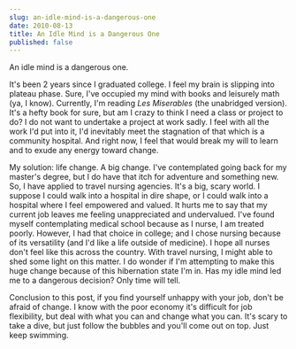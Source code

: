 ```yaml
---
slug: an-idle-mind-is-a-dangerous-one
date: 2010-08-13
title: An Idle Mind is a Dangerous One
published: false
---
```

An idle mind is a dangerous one.

It's been 2 years since I graduated college. I feel my brain is slipping into plateau phase. Sure, I've occupied my mind with books and leisurely math (ya, I know). Currently, I'm reading <em>Les Miserables</em> (the unabridged version). It's a hefty book for sure, but am I crazy to think I need a class or project to do? I do not want to undertake a project at work sadly. I feel with all the work I'd put into it, I'd inevitably meet the stagnation of that which is a community hospital. And right now, I feel that would break my will to learn and to exude any energy toward change.

My solution: life change. A big change. I've contemplated going back for my master's degree, but I do have that itch for adventure and something new. So, I have applied to travel nursing agencies. It's a big, scary world. I suppose I could walk into a hospital in dire shape, or I could walk into a hospital where I feel empowered and valued. It hurts me to say that my current job leaves me feeling unappreciated and undervalued. I've found myself contemplating medical school because as I nurse, I am treated poorly. However, I had that choice in college; and I chose nursing because of its versatility (and I'd like a life outside of medicine). I hope all nurses don't feel like this across the country. With travel nursing, I might able to shed some light on this matter. I do wonder if I'm attempting to make this huge change because of this hibernation state I'm in. Has my idle mind led me to a dangerous decision? Only time will tell.

Conclusion to this post, if you find yourself unhappy with your job, don't be afraid of change. I know with the poor economy it's difficult for job flexibility, but deal with what you can and change what you can. It's scary to take a dive, but just follow the bubbles and you'll come out on top. Just keep swimming.